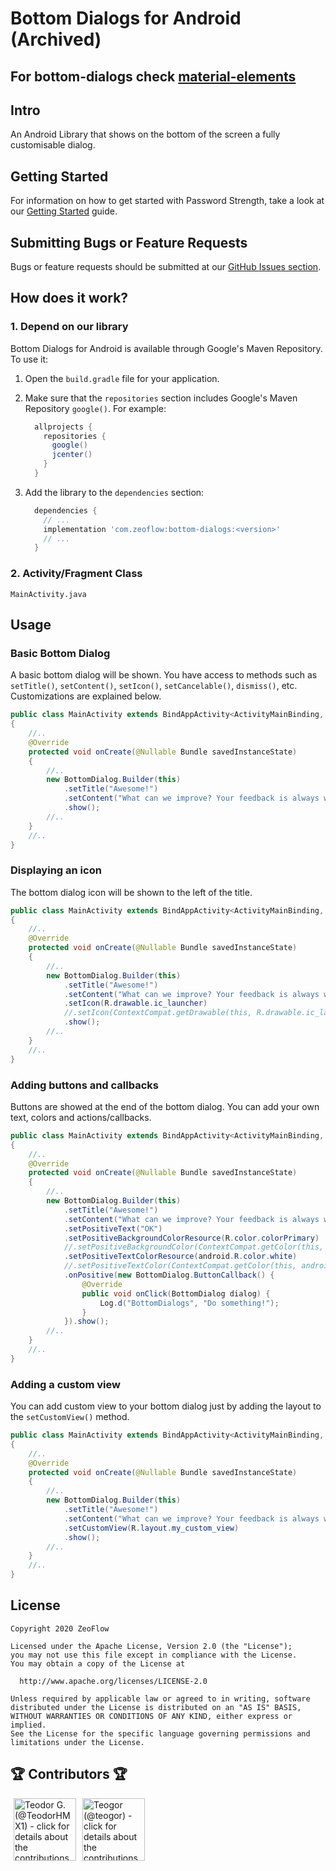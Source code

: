 # Bottom Dialogs for Android (Archived)

## For bottom-dialogs check [material-elements](https://github.com/zeoflow/material-elements)

## Intro
An Android Library that shows on the bottom of the screen a fully
customisable dialog.

## Getting Started
For information on how to get started with Password Strength,
take a look at our [Getting Started](docs/getting-started.md) guide.

## Submitting Bugs or Feature Requests
Bugs or feature requests should be submitted at our [GitHub Issues section](https://github.com/zeoflow/bottom-dialogs/issues).

## How does it work?
### 1. Depend on our library

Bottom Dialogs for Android is available through Google's Maven Repository.
To use it:

1.  Open the `build.gradle` file for your application.
2.  Make sure that the `repositories` section includes Google's Maven Repository
    `google()`. For example:

    ```groovy
      allprojects {
        repositories {
          google()
          jcenter()
        }
      }
    ```

3.  Add the library to the `dependencies` section:

    ```groovy
      dependencies {
        // ...
        implementation 'com.zeoflow:bottom-dialogs:<version>'
        // ...
      }
    ```

### 2. Activity/Fragment Class
`MainActivity.java`

## Usage
### Basic Bottom Dialog

A basic bottom dialog will be shown. You have access to methods such as `setTitle()`, `setContent()`, `setIcon()`, `setCancelable()`, `dismiss()`, etc. Customizations are explained below.

```java
public class MainActivity extends BindAppActivity<ActivityMainBinding, MainViewBinding>
{
    //..
    @Override
    protected void onCreate(@Nullable Bundle savedInstanceState)
    {
        //..
        new BottomDialog.Builder(this)
            .setTitle("Awesome!")
            .setContent("What can we improve? Your feedback is always welcome.")
            .show();
        //..
    }
    //..
}
```


### Displaying an icon
The bottom dialog icon will be shown to the left of the title.

```Java
public class MainActivity extends BindAppActivity<ActivityMainBinding, MainViewBinding>
{
    //..
    @Override
    protected void onCreate(@Nullable Bundle savedInstanceState)
    {
        //..
        new BottomDialog.Builder(this)
            .setTitle("Awesome!")
            .setContent("What can we improve? Your feedback is always welcome.")
            .setIcon(R.drawable.ic_launcher)
            //.setIcon(ContextCompat.getDrawable(this, R.drawable.ic_launcher))
            .show();
        //..
    }
    //..
}
```

### Adding buttons and callbacks
Buttons are showed at the end of the bottom dialog. You can add your own text, colors and actions/callbacks.

```Java
public class MainActivity extends BindAppActivity<ActivityMainBinding, MainViewBinding>
{
    //..
    @Override
    protected void onCreate(@Nullable Bundle savedInstanceState)
    {
        //..
        new BottomDialog.Builder(this)
            .setTitle("Awesome!")
            .setContent("What can we improve? Your feedback is always welcome.")
            .setPositiveText("OK")
            .setPositiveBackgroundColorResource(R.color.colorPrimary)
            //.setPositiveBackgroundColor(ContextCompat.getColor(this, R.color.colorPrimary)
            .setPositiveTextColorResource(android.R.color.white)
            //.setPositiveTextColor(ContextCompat.getColor(this, android.R.color.colorPrimary)
            .onPositive(new BottomDialog.ButtonCallback() {
                @Override
                public void onClick(BottomDialog dialog) {
                    Log.d("BottomDialogs", "Do something!");
                }
            }).show();
        //..
    }
    //..
}
```

### Adding a custom view
You can add custom view to your bottom dialog just by adding the layout to the `setCustomView()` method.

```Java
public class MainActivity extends BindAppActivity<ActivityMainBinding, MainViewBinding>
{
    //..
    @Override
    protected void onCreate(@Nullable Bundle savedInstanceState)
    {
        //..
        new BottomDialog.Builder(this)
            .setTitle("Awesome!")
            .setContent("What can we improve? Your feedback is always welcome.")
            .setCustomView(R.layout.my_custom_view)
            .show();
        //..
    }
    //..
}
```

## License
    Copyright 2020 ZeoFlow
    
    Licensed under the Apache License, Version 2.0 (the "License");
    you may not use this file except in compliance with the License.
    You may obtain a copy of the License at
    
      http://www.apache.org/licenses/LICENSE-2.0
    
    Unless required by applicable law or agreed to in writing, software
    distributed under the License is distributed on an "AS IS" BASIS,
    WITHOUT WARRANTIES OR CONDITIONS OF ANY KIND, either express or implied.
    See the License for the specific language governing permissions and
    limitations under the License.

## 🏆 Contributors 🏆

<!-- ZEOBOT-LIST:START - Do not remove or modify this section -->
<!-- prettier-ignore-start -->
<!-- markdownlint-disable -->
<p float="left">
<a href="docs/contributors.md#pushpin-teodor-g-teodorhmx1"><img width="100" src="https://avatars0.githubusercontent.com/u/22307006?v=4" hspace=5 title='Teodor G. (@TeodorHMX1) - click for details about the contributions'></a><a href="docs/contributors.md#pushpin-teogor-teogor"><img width="100" src="https://avatars2.githubusercontent.com/u/70129978?v=4" hspace=5 title='Teogor (@teogor) - click for details about the contributions'></a>
</p>

<!-- markdownlint-enable -->
<!-- prettier-ignore-end -->
<!-- ZEOBOT-LIST:END -->
<!-- ZEOBOT-LIST:START - Do not remove or modify this section -->
<!-- prettier-ignore-start -->
<!-- markdownlint-disable -->
<!-- markdownlint-enable -->
<!-- prettier-ignore-end -->
<!-- ZEOBOT-LIST:END -->
